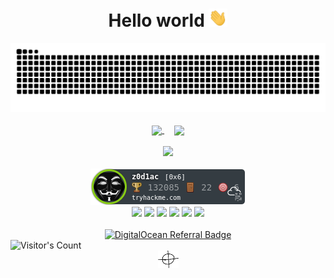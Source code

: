 <div align="center">
  <h1> Hello world <img src=".github/images/hand_wave.gif" alt="hand_wave.gif" width="30"/></h1>
</div>
  
<!-- ![Snake animation](https://github.com/migueltc13/migueltc13/blob/output/github-contribution-grid-snake.svg) -->
<div align="center">
  <img src="https://raw.githubusercontent.com/migueltc13/migueltc13/main/.github/images/github-snake-dark.svg"/>
  <!--
    <img src="https://raw.githubusercontent.com/migueltc13/migueltc13/main/.github/images/temp_snake_dark.svg"/>
  -->
</div>

<br>

<!-- Readme stats and top languages -->
<div align="center">
  <a href="https://github.com/anuraghazra/github-readme-stats">
   <img align="center" src="https://migueltc13-github-readme-stats.vercel.app/api?username=migueltc13&show_icons=true&count_private=true&theme=dark" />
  </a>
  <a>&nbsp&nbsp&nbsp</a>
  <a href="https://github.com/anuraghazra/github-readme-stats">
    <img align="center" src="https://migueltc13-github-readme-stats.vercel.app/api/top-langs/?username=migueltc13&langs_count=10&layout=compact&hide=CSS,SCSS&theme=dark" />
  </a>
</div>

<br>

<!-- Linkedin badge -->
<div align="center">
  <a target="_blank" href="https://www.linkedin.com/in/miguel-carvalho-dev"><img src="https://raw.githubusercontent.com/migueltc13/migueltc13/main/.github/images/linkedin.png" width="250"/>
</div>

<br>

<!-- 
TryHackMe Profile Badge
<script src="https://tryhackme.com/badge/1134216"></script>
-->
<div align="center">
  <a target="_blank" href="https://tryhackme.com/p/z0d1ac"><img height="58" src="/.github/images/thm.png" alt="TryHackMe z0d1ac Profile"></a>
</div>

<div float="left" align="center">
  <a target="_blank" href="https://tryhackme.com/z0d1ac/badges/mr-robot"><img src="https://tryhackme.com/img/badges/mrrobot.svg" width="100"></a>
  <a target="_blank" href="https://tryhackme.com/z0d1ac/badges/terminaled"><img src="https://tryhackme.com/img/badges/linux.svg" width="100"></a>
  <a target="_blank" href="https://tryhackme.com/z0d1ac/badges/ohsint"><img src="https://tryhackme.com/img/badges/ohsint.svg" width="100"></a>
  <a target="_blank" href="https://tryhackme.com/z0d1ac/badges/hash-cracker"><img src="https://tryhackme.com/img/badges/hashcracker.svg" width="100"></a>
  <a target="_blank" href="https://tryhackme.com/z0d1ac/badges/koth-game"><img src="https://tryhackme.com/img/badges/king.svg" width="100"></a>
  <a target="_blank" href="https://tryhackme.com/z0d1ac/badges/7-day-streak"><img src="https://tryhackme.com/img/badges/streak7.svg" width="100"></a>
</div>

<br>

<!-- Digital Ocean Ref badge -->
<div align="center">
  <a href="https://www.digitalocean.com/?refcode=2341d6802900&utm_campaign=Referral_Invite&utm_medium=Referral_Program&utm_source=badge"><img src="https://web-platforms.sfo2.cdn.digitaloceanspaces.com/WWW/Badge%201.svg" alt="DigitalOcean Referral Badge" /></a>
</div>

<img width="1" src="https://profile-counter.glitch.me/{migueltc13}/count.svg" alt="Visitor's Count" />

<div align="center">
  <a target="_blank" href="#"><img src=".github/images/z0d1ac.png" width="33"></a>
</div>

<!--
**migueltc13/migueltc13** is a ✨ _special_ ✨ repository because its `README.md` (this file) appears on your GitHub profile.

Here are some ideas to get you started:

- 🔭 I’m currently working on ...
- 🌱 I’m currently learning ...
- 👯 I’m looking to collaborate on ...
- 🤔 I’m looking for help with ...
- 💬 Ask me about ...
- 📫 How to reach me: ...
- 😄 Pronouns: ...
- ⚡ Fun fact: ...
-->
